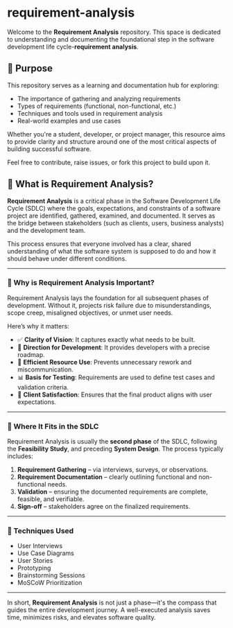 # requirement-analysis
 Welcome to the **Requirement Analysis** repository. This space is dedicated to understanding and documenting the foundational step in the software development life cycle-**requirement analysis**.

## 🎯 Purpose
This repository serves as a learning and documentation hub for exploring:
- The importance of gathering and analyzing requirements
- Types of requirements (functional, non-functional, etc.)
- Techniques and tools used in requirement analysis
- Real-world examples and use cases

Whether you're a student, developer, or project manager, this resource aims to provide clarity and structure around one of the most critical aspects of building successful software.

Feel free to contribute, raise issues, or fork this project to build upon it.

## 📘 What is Requirement Analysis?

**Requirement Analysis** is a critical phase in the Software Development Life Cycle (SDLC) where the goals, expectations, and constraints of a software project are identified, gathered, examined, and documented. It serves as the bridge between stakeholders (such as clients, users, business analysts) and the development team.

This process ensures that everyone involved has a clear, shared understanding of what the software system is supposed to do and how it should behave under different conditions.

---

### 🧠 Why is Requirement Analysis Important?

Requirement Analysis lays the foundation for all subsequent phases of development. Without it, projects risk failure due to misunderstandings, scope creep, misaligned objectives, or unmet user needs.

Here’s why it matters:

- ✅ **Clarity of Vision**: It captures exactly what needs to be built.
- 🧭 **Direction for Development**: It provides developers with a precise roadmap.
- 🔄 **Efficient Resource Use**: Prevents unnecessary rework and miscommunication.
- 📊 **Basis for Testing**: Requirements are used to define test cases and validation criteria.
- 🤝 **Client Satisfaction**: Ensures that the final product aligns with user expectations.

---

### 🔁 Where It Fits in the SDLC

Requirement Analysis is usually the **second phase** of the SDLC, following the **Feasibility Study**, and preceding **System Design**. The process typically includes:

1. **Requirement Gathering** – via interviews, surveys, or observations.
2. **Requirement Documentation** – clearly outlining functional and non-functional needs.
3. **Validation** – ensuring the documented requirements are complete, feasible, and verifiable.
4. **Sign-off** – stakeholders agree on the finalized requirements.

---

### 🧰 Techniques Used

- User Interviews
- Use Case Diagrams
- User Stories
- Prototyping
- Brainstorming Sessions
- MoSCoW Prioritization

---

In short, **Requirement Analysis** is not just a phase—it's the compass that guides the entire development journey. A well-executed analysis saves time, minimizes risks, and elevates software quality.
